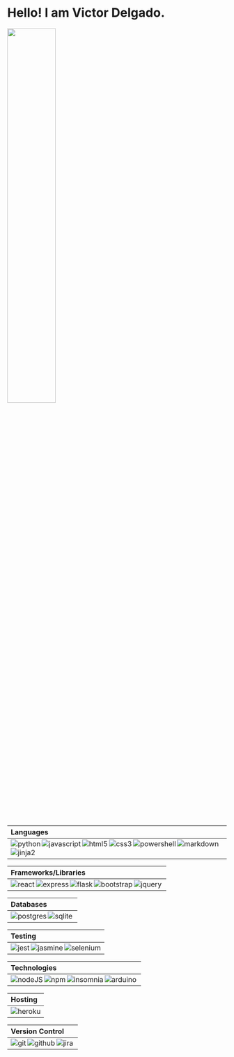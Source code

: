 # Hello! I am Victor Delgado.
 
<img align='left' width='47%' src="https://github-readme-stats.vercel.app/api?username=ItsTheRealVictor&show_icons=true&theme=radical" />
<!-- <img align='left' width='47%' src="https://github-readme-stats.vercel.app/api/top-langs/?username=ItsTheRealVictor&layout=compact" /> -->


|Languages|
|:-------------|
|<img align='left' alt='python' src='https://img.shields.io/badge/python-3670A0?style=for-the-badge&logo=python&logoColor=ffdd54'/><img align='left' alt='javascript' src='https://img.shields.io/badge/javascript-%23323330.svg?style=for-the-badge&logo=javascript&logoColor=%23F7DF1E'/><img align='left' alt='html5' src='https://img.shields.io/badge/html5-%23E34F26.svg?style=for-the-badge&logo=html5&logoColor=white'/><img align='left' alt='css3' src='https://img.shields.io/badge/css3-%231572B6.svg?style=for-the-badge&logo=css3&logoColor=white'/><img align='left' alt='powershell' src='https://img.shields.io/badge/PowerShell-%235391FE.svg?style=for-the-badge&logo=powershell&logoColor=white'/><img align='left' alt='markdown' src='https://img.shields.io/badge/markdown-%23000000.svg?style=for-the-badge&logo=markdown&logoColor=white'/><img align='left' alt='jinja2' src='https://img.shields.io/badge/jinja-white.svg?style=for-the-badge&logo=jinja&logoColor=black'/>|

|Frameworks/Libraries|
|:------------|
|<img align='left' alt='react' src='https://img.shields.io/badge/react-%2320232a.svg?style=for-the-badge&logo=react&logoColor=%2361DAFB'/><img align='left' alt='express' src='https://img.shields.io/badge/express.js-%23404d59.svg?style=for-the-badge&logo=express&logoColor=%2361DAFB'/><img align='left' alt='flask' src='https://img.shields.io/badge/flask-%23000.svg?style=for-the-badge&logo=flask&logoColor=white'/><img align='left' alt='bootstrap' src='https://img.shields.io/badge/bootstrap-%23563D7C.svg?style=for-the-badge&logo=bootstrap&logoColor=white'/><img align='left' alt='jquery' src='https://img.shields.io/badge/jquery-%230769AD.svg?style=for-the-badge&logo=jquery&logoColor=white'/>|

|Databases|
|:-------------|
|<img align='left' alt='postgres' src='https://img.shields.io/badge/postgres-%23316192.svg?style=for-the-badge&logo=postgresql&logoColor=white'/><img align='left' alt='sqlite' src='https://img.shields.io/badge/sqlite-%2307405e.svg?style=for-the-badge&logo=sqlite&logoColor=white'/>|


|Testing|
|:-----------|
|<img align='left' alt='jest' src='https://img.shields.io/badge/-jest-%23C21325?style=for-the-badge&logo=jest&logoColor=white'/><img alt='selenium' src='https://img.shields.io/badge/-selenium-%43B02A?style=for-the-badge&logo=selenium&logoColor=white'/><img align='left' alt='jasmine' src='https://img.shields.io/badge/jasmine-%238A4182.svg?style=for-the-badge&logo=jasmine&logoColor=white'/>|

|Technologies|
|:----------------|
|<img align='left' alt='nodeJS' src='https://img.shields.io/badge/node.js-6DA55F?style=for-the-badge&logo=node.js&logoColor=white'/><img align='left' alt='npm' src='https://img.shields.io/badge/NPM-%23CB3837.svg?style=for-the-badge&logo=npm&logoColor=white'/><img align='left' alt='insomnia' src='https://img.shields.io/badge/Insomnia-black?style=for-the-badge&logo=insomnia&logoColor=5849BE'/><img align='left' alt='arduino' src='https://img.shields.io/badge/-Arduino-00979D?style=for-the-badge&logo=Arduino&logoColor=white'/>|

|Hosting|
|:----------|
|<img alt='heroku' src='https://img.shields.io/badge/heroku-%23430098.svg?style=for-the-badge&logo=heroku&logoColor=white'/>|

|Version Control|
|:-----------------|
|<img align='left' alt='git' src='https://img.shields.io/badge/git-%23F05033.svg?style=for-the-badge&logo=git&logoColor=white'/><img align='left' alt='github' src='https://img.shields.io/badge/github-%23121011.svg?style=for-the-badge&logo=github&logoColor=white'/><img align='left' alt='jira' src='https://img.shields.io/badge/jira-%230A0FFF.svg?style=for-the-badge&logo=jira&logoColor=white'/>|


